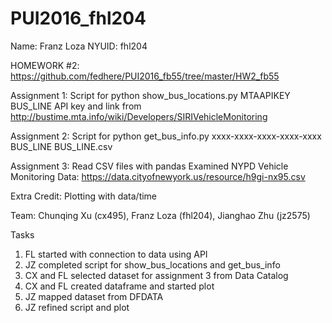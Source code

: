 # PUI2016_fhl204

Name: Franz Loza
NYUID: fhl204

HOMEWORK #2: https://github.com/fedhere/PUI2016_fb55/tree/master/HW2_fb55

Assignment 1: Script for python show_bus_locations.py MTAAPIKEY BUS_LINE 
    API key and link from http://bustime.mta.info/wiki/Developers/SIRIVehicleMonitoring

Assignment 2: Script for python get_bus_info.py xxxx-xxxx-xxxx-xxxx-xxxx BUS_LINE BUS_LINE.csv

Assignment 3: Read CSV files with pandas
    Examined NYPD Vehicle Monitoring Data: https://data.cityofnewyork.us/resource/h9gi-nx95.csv

Extra Credit: Plotting with data/time

Team:
Chunqing Xu (cx495), Franz Loza (fhl204), Jianghao Zhu (jz2575)      
  
Tasks
  1. FL started with connection to data using API
  2. JZ completed script for show_bus_locations and get_bus_info 
  2. CX and FL selected dataset for assignment 3 from Data Catalog
  3. CX and FL created dataframe and started plot
  4. JZ mapped dataset from DFDATA 
  5. JZ refined script and plot
